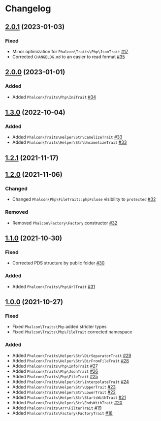 # Changelog

## [2.0.1](https://github.com/phalcon/traits/releases/tag/2.0.1) (2023-01-03)

### Fixed

- Minor optimization for `Phalcon\Traits\Php\JsonTrait` [#17](https://github.com/phalcon/traits/pull/17)
- Corrected `CHANGELOG.md` to an easier to read format [#35](https://github.com/phalcon/traits/issues/35)

## [2.0.0](https://github.com/phalcon/traits/releases/tag/2.0.0) (2023-01-01)

### Added
 
- Added `Phalcon\Traits\Php\IniTrait` [#34](https://github.com/phalcon/traits/issues/34)

## [1.3.0](https://github.com/phalcon/traits/releases/tag/1.3.0) (2022-10-04)

### Added

- Added `Phalcon\Traits\Helper\Str\CamelizeTrait` [#33](https://github.com/phalcon/traits/issues/33)
- Added `Phalcon\Traits\Helper\Str\UncamelizeTrait` [#33](https://github.com/phalcon/traits/issues/33)

## [1.2.1](https://github.com/phalcon/traits/releases/tag/1.2.1) (2021-11-17)

## [1.2.0](https://github.com/phalcon/traits/releases/tag/1.2.0) (2021-11-06)

### Changed

- Changed `Phalcon\Php\FileTrait::phpFclose` visibility to `protected` [#32](https://github.com/phalcon/traits/issues/32)

### Removed

- Removed `Phalcon\Factory\Factory` constructor [#32](https://github.com/phalcon/traits/issues/32)

## [1.1.0](https://github.com/phalcon/traits/releases/tag/1.1.0) (2021-10-30)

### Fixed

- Corrected PDS structure by public folder [#30](https://github.com/phalcon/traits/issues/30)

### Added

- Added `Phalcon\Traits\Php\UrlTrait` [#31](https://github.com/phalcon/traits/issues/31)

## [1.0.0](https://github.com/phalcon/traits/releases/tag/1.0.0) (2021-10-27)

### Fixed

- Fixed `Phalcon\Traits\Php` added stricter types
- Fixed `Phalcon\Traits\Php\FileTrait` corrected namespace

### Added

-  Added `Phalcon\Traits\Helper\Str\DirSeparatorTrait` [#29](https://github.com/phalcon/traits/issues/29)
-   Added `Phalcon\Traits\Helper\Str\DirFromFileTrait` [#28](https://github.com/phalcon/traits/issues/28)
 - Added `Phalcon\Traits\Php\InfoTrait` [#27](https://github.com/phalcon/traits/issues/27)
  - Added `Phalcon\Traits\Php\JsonTrait` [#26](https://github.com/phalcon/traits/issues/26)
- Added `Phalcon\Traits\Php\FileTrait` [#25](https://github.com/phalcon/traits/issues/25)
- Added `Phalcon\Traits\Helper\Str\InterpolateTrait` [#24](https://github.com/phalcon/traits/issues/24)
- Added `Phalcon\Traits\Helper\Str\UpperTrait` [#23](https://github.com/phalcon/traits/issues/23)
- Added `Phalcon\Traits\Helper\Str\LowerTrait` [#22](https://github.com/phalcon/traits/issues/22)
- Added `Phalcon\Traits\Helper\Str\StartsWithTrait` [#21](https://github.com/phalcon/traits/issues/21)
- Added `Phalcon\Traits\Helper\Str\EndsWithTrait` [#20](https://github.com/phalcon/traits/issues/20)
- Added `Phalcon\Traits\Arr\FilterTrait` [#19](https://github.com/phalcon/traits/issues/19)
- Added `Phalcon\Traits\Factory\FactoryTrait` [#18](https://github.com/phalcon/traits/issues/18)
